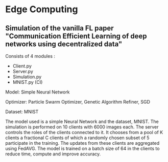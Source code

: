# Edge Computing
## Simulation of the vanilla FL paper "Communication Efficient Learning of deep networks using decentralized data" 

Consists of 4 modules :
*  Client.py
*  Server.py
*  Simulation.py
*  MNIST.py (CI)

Model: Simple Neural Network 

Optimizer: Particle Swarm Optimizer, Genetic Algorithm Refiner, SGD 

Dataset: MNIST

The model used is a simple Neural Network and the dataset, MNIST. The simulation is performed on 10 clients with 6000 images each. 
The server controls the roles of the clients connected to it. It chooses from a pool of K clients a fractional C clients of which a
randomly chosen subset of 5 participate in the training. The updates from these clients are aggregated using FedAVG. The model is trained
on a batch size of 64 in the clients to reduce time, compute and improve accuracy.
